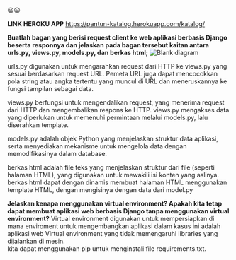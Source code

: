 
:grinning::grinning:

**LINK HEROKU APP**
https://pantun-katalog.herokuapp.com/katalog/



**Buatlah bagan yang berisi request client ke web aplikasi berbasis Django beserta responnya dan jelaskan pada bagan tersebut kaitan antara urls.py, views.py, models.py, dan berkas html;**
![Blank diagram](https://user-images.githubusercontent.com/92297505/190316319-0ce4c199-28f3-4e6d-b5c4-fc287afe25db.png)

urls.py digunakan untuk mengarahkan request dari HTTP ke views.py yang sesuai berdasarkan request URL. 
Pemeta URL juga dapat mencocokkan pola string atau angka tertentu yang muncul di URL dan meneruskannya 
ke fungsi tampilan sebagai data.

views.py berfungsi untuk mengendalikan request, yang menerima request dari HTTP dan mengembalikan respons ke HTTP. 
views.py mengakses data yang diperlukan untuk memenuhi permintaan melalui models.py, 
lalu diserahkan template.

models.py adalah objek Python yang menjelaskan struktur data aplikasi, 
serta menyediakan mekanisme untuk mengelola data dengan memodifikasinya dalam database.

berkas html adalah file teks yang menjelaskan struktur dari file (seperti halaman HTML), yang digunakan untuk mewakili isi konten yang aslinya. 
berkas html dapat dengan dinamis membuat halaman HTML menggunakan template HTML, dengan mengisinya dengan data dari model.py 

**Jelaskan kenapa menggunakan virtual environment? Apakah kita tetap dapat membuat aplikasi web berbasis Django tanpa menggunakan virtual environment?**
Virtual environment digunakan untuk mempersiapkan di mana enviroment untuk mengembangkan aplikasi dalam kasus ini adalah aplikasi web
Virtual environment  yang tidak memengaruhi libraries yang  dijalankan di mesin.  
kita dapat menggunakan pip untuk menginstali file requirements.txt. 
